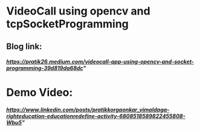 #  VideoCall using opencv and tcpSocketProgramming

## Blog link: 
##### https://pratik26.medium.com/videocall-app-using-opencv-and-socket-programming-39d819da68dc" 
# Demo Video:
##### https://www.linkedin.com/posts/pratikkorgaonkar_vimaldaga-righteducation-educationredefine-activity-6808518589822455808-Wbu5"

